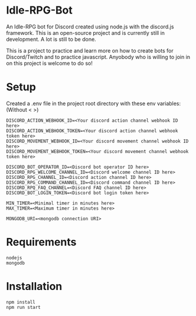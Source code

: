 # Idle-RPG-Bot
An Idle-RPG bot for Discord created using node.js with the discord.js framework.
This is an open-source project and is currently still in development. A lot is still to be done.

This is a project to practice and learn more on how to create bots for Discord/Twitch and to practice javascript.
Anyobody who is willing to join in on this project is welcome to do so!

# Setup
Created a .env file in the project root directory with these env variables: (Without < >)
```
DISCORD_ACTION_WEBHOOK_ID=<Your discord action channel webhook ID here>
DISCORD_ACTION_WEBHOOK_TOKEN=<Your discord action channel webhook token here>
DISCORD_MOVEMENT_WEBHOOK_ID=<Your discord movement channel webhook ID here>
DISCORD_MOVEMENT_WEBHOOK_TOKEN=<Your discord movement channel webhook token here>

DISCORD_BOT_OPERATOR_ID=<Discord bot operator ID here>
DISCORD_RPG_WELCOME_CHANNEL_ID=<Discord welcome channel ID here>
DISCORD_RPG_CHANNEL_ID=<Discord action channel ID here>
DISCORD_RPG_COMMAND_CHANNEL_ID=<Discord command channel ID here>
DISCORD_RPQ_FAQ_CHANNEL=<Discord FAQ channel ID here>
DISCORD_BOT_LOGIN_TOKEN=<Discord bot login token here>

MIN_TIMER=<Minimal timer in minutes here>
MAX_TIMER=<Maximum timer in minutes here>

MONGODB_URI=<mongodb connection URI>
```

# Requirements
```
nodejs
mongodb
```

# Installation
```
npm install
npm run start
```